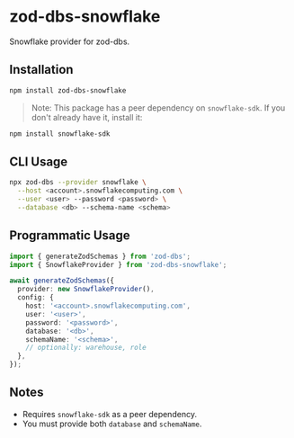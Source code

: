 # zod-dbs-snowflake

Snowflake provider for zod-dbs.

## Installation

```bash
npm install zod-dbs-snowflake
```

> Note: This package has a peer dependency on `snowflake-sdk`. If you don't already have it, install it:

```bash
npm install snowflake-sdk
```

## CLI Usage

```bash
npx zod-dbs --provider snowflake \
  --host <account>.snowflakecomputing.com \
  --user <user> --password <password> \
  --database <db> --schema-name <schema>
```

## Programmatic Usage

```ts
import { generateZodSchemas } from 'zod-dbs';
import { SnowflakeProvider } from 'zod-dbs-snowflake';

await generateZodSchemas({
  provider: new SnowflakeProvider(),
  config: {
    host: '<account>.snowflakecomputing.com',
    user: '<user>',
    password: '<password>',
    database: '<db>',
    schemaName: '<schema>',
    // optionally: warehouse, role
  },
});
```

## Notes

- Requires `snowflake-sdk` as a peer dependency.
- You must provide both `database` and `schemaName`.
